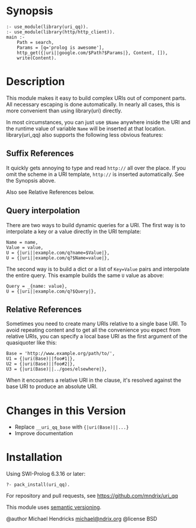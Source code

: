 # Synopsis

    :- use_module(library(uri_qq)).
    :- use_module(library(http/http_client)).
    main :-
        Path = search,
        Params = [q='prolog is awesome'],
        http_get({|uri||google.com/$Path?$Params|}, Content, []),
        write(Content).

# Description

This module makes it easy to build complex URIs out of component
parts.  All necessary escaping is done automatically.  In nearly all
cases, this is more convenient than using library(uri) directly.

In most circumstances, you can just use `$Name` anywhere inside the
URI and the runtime value of variable `Name` will be inserted at that
location.  library(uri_qq) also supports the following less obvious
features:

## Suffix References

It quickly gets annoying to type and read `http://` all over the
place.  If you omit the scheme in a URI template, `http://` is
inserted automatically.  See the Synopsis above.

Also see Relative References below.

## Query interpolation

There are two ways to build dynamic queries for a URI.  The first
way is to interpolate a key or a value directly in the URI template:

    Name = name,
    Value = value,
    U = {|uri||example.com/q?name=$Value|},
    U = {|uri||example.com/q?$Name=value|},

The second way is to build a dict or a list of `Key=Value` pairs and interpolate
the entire query.  This example builds the same `U` value as above:

    Query = _{name: value},
    U = {|uri||example.com/q?$Query|},

## Relative References

Sometimes you need to create many URIs relative to a single base URI.
To avoid repeating content and to get all the convenience you
expect from relative URIs, you can specify a local base URI as the
first argument of the quasiquoter like this:

    Base = 'http://www.example.org/path/to/',
    U1 = {|uri(Base)||foo#1|},
    U2 = {|uri(Base)||foo#2|},
    U3 = {|uri(Base)||../goes/elsewhere|},

When it encounters a relative URI in the clause, it's resolved against
the base URI to produce an absolute URI.

# Changes in this Version

  * Replace `__uri_qq_base` with `{|uri(Base)||...}`
  * Improve documentation

# Installation

Using SWI-Prolog 6.3.16 or later:

    ?- pack_install(uri_qq).

For repository and pull requests, see https://github.com/mndrix/uri_qq

This module uses [semantic versioning](http://semver.org/).

@author Michael Hendricks <michael@ndrix.org>
@license BSD
